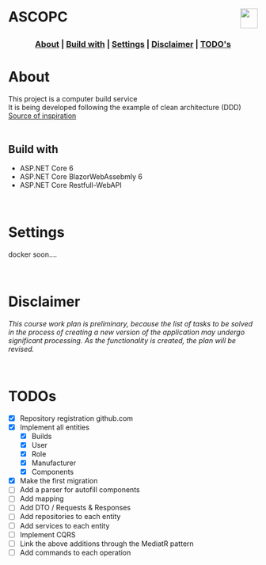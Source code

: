 <h1  align="left"><p><strong>ASCOPC</strong>
 <img align="right" src="https://lh3.googleusercontent.com/pw/AM-JKLXeR7TQRtQPvfx4s-h7sJSg3GUYt9AkOYCEi2vcZTneC3x7ye_z3wHO_BV2VUggnsCbuz-9yKYOoMQaW6NyX9NC1sgJdvQKbQ3Ojis1SS2rameaymJ64SdqX406-Q6_HkNspHXmOAWetj65POzitEgG=w500-h600-no?authuser=0" width="35" height="40">

<br>

<h3 align="center">

 [About](#about) | [Build with](#build-with) | [Settings](#settings) | [Disclaimer](#disclaimer)
| [TODO's](#todos)

</h3>

# About
This project is a computer build service <br>
It is being developed following the example of clean architecture (DDD) <br>
[Source of inspiration](https://github.com/aspnetcorehero/Boilerplate)
<br>
<br>

## Build with

* ASP.NET Core 6 
* ASP.NET Core BlazorWebAssebmly 6 
* ASP.NET Core Restfull-WebAPI 
<p>
<br>

# Settings
docker soon....
<p>
<br>

# Disclaimer
*This course work plan is preliminary, because the list of tasks to be solved in the process of creating a new version of the application may undergo significant processing. As the functionality is created, the plan will be revised.*
<p>
<br>

# TODOs
* [x] Repository registration github.com
* [x] Implement all entities
    * [x] Builds 
    * [x] User
    * [x] Role
    * [x] Manufacturer
    * [x] Components  
* [x] Make the first migration
* [ ] Add a parser for autofill components
* [ ] Add mapping
* [ ] Add DTO / Requests & Responses
* [ ] Add repositories to each entity
* [ ] Add services to each entity
* [ ] Implement CQRS
* [ ] Link the above additions through the MediatR pattern
* [ ] Add commands to each operation